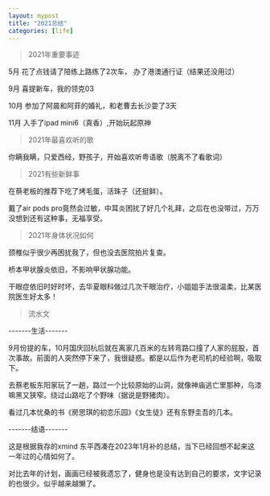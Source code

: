 ```yaml
---
layout: mypost
title: "2021总结"
categories: [life]
--- 
```


>2021年重要事迹

5月  花了点钱请了陪练上路练了2次车， 办了港澳通行证（结果还没用过）

9月  喜提新车，我的领克03

10月  参加了阿晨和阿菲的婚礼，和老曹去长沙耍了3天

11月  入手了ipad mini6（真香）,开始玩起原神


>2021年最喜欢听的歌

你瞒我瞒，只爱西经，野孩子，开始喜欢听粤语歌（脱离不了看歌词）

>2021有些新鲜事

在蔡老板的推荐下吃了烤毛蛋，活珠子（还挺鲜）。

戴了air pods pro竟然会过敏，中耳炎困扰了好几个礼拜，之后在也没带过，万万没想到还有这种事，无福享受。


>2021年身体状况如何

颈椎似乎很少再困扰我了，但也没去医院拍片复查。

桥本甲状腺炎依旧，不影响甲状腺功能。

干眼症依旧时好时坏，去华夏眼科做过几次干眼治疗，小姐姐手法很温柔，比某医院医生好太多！



>流水文


-------生活-------

9月份提的车，10月国庆回杭后就在离家几百米的左转弯路口撞了人家的屁股，首次事故。前面的人突然停下来了，我很疑惑。都是以后作为老司机的经验啊，吸取下。

去蔡老板东阳家玩了一趟，路过一个比较原始的山洞，就像神庙逃亡里那种，乌漆嘛黑又狭窄。绕过山路吃了个野味（据说是野猪肉）。

看过几本忧桑的书《房思琪的初恋乐园》《女生徒》还有东野圭吾的几本。


-------结语-------

这是根据我存的xmind 东平西凑在2023年1月补的总结，当下已经回想不起来这一年过的心情如何了。

对比去年的计划，画画已经被我遗忘了，健身也是没有达到自己的要求，文字记录的也很少。似乎越来越懒了。

